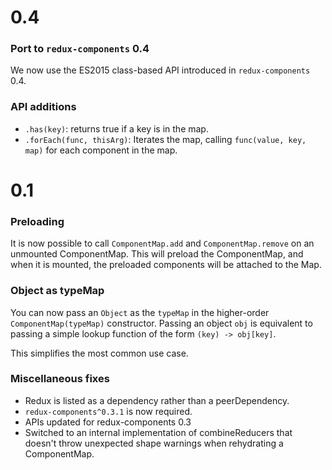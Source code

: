 # 0.4

### Port to `redux-components` 0.4

We now use the ES2015 class-based API introduced in `redux-components` 0.4.

### API additions

- `.has(key)`: returns true if a key is in the map.
- `.forEach(func, thisArg)`: Iterates the map, calling `func(value, key, map)` for each component in the map.

# 0.1

### Preloading

It is now possible to call `ComponentMap.add` and `ComponentMap.remove` on an unmounted ComponentMap. This will preload the ComponentMap, and when it is mounted, the preloaded components will be attached to the Map.

### Object as typeMap

You can now pass an `Object` as the `typeMap` in the higher-order `ComponentMap(typeMap)` constructor. Passing an object `obj` is equivalent to passing a simple lookup function of the form `(key) -> obj[key]`.

This simplifies the most common use case.

### Miscellaneous fixes

- Redux is listed as a dependency rather than a peerDependency.
- `redux-components^0.3.1` is now required.
- APIs updated for redux-components 0.3
- Switched to an internal implementation of combineReducers that doesn't throw unexpected shape warnings when rehydrating a ComponentMap.
